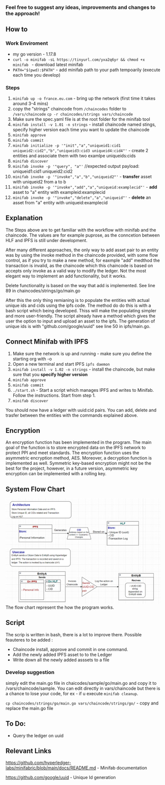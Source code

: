 ### Feel free to suggest any ideas, improvements and changes to the approach!

## How to
### Work Enviroment
- my go version - 1.17.8
- ```curl -o minifab -sL https://tinyurl.com/yxa2q6yr && chmod +x minifab ``` - download latest minifab
- ```PATH="$(pwd):$PATH"``` - add minifab path to your path tempoarily (execute each time you develop)

### Steps
1. ```minifab up -o france.eu.com``` - bring up the network (first time it takes around 3-4 mins)
2. copy the "strings" chaincode from ```/chaincodes``` folder to ```/vars/chaincode``` ```cp -r chaincodes/strings vars/chaincode```
3. Make sure the spec.yaml file is at the root folder for the minifab tool
4. ```minifab install -v 1.01 -n strings``` - install chaincode named stings, specify higher version each time you want to update the chaincode
5. ```minifab approve```
6. ```minifab commit```
7. ```minifab initialize -p '"init","a","uniqueid1:cid1 uniqueid2:cid2","b","uniqueid3:cid3 uniqueid4:cid4"'``` - create 2 entities and associate them with two examlpe uniqueids:cids
8. ```minifab discover```
9. ```minifab invoke -p '"query", "a"'``` //expected output payload: uniqueid1:cid1 uniqueid2:cid2
10. ```minifab invoke -p '"invoke","a","b","uniqueid2"'``` - **transfer** asset with uniqueid2 from a to b
11. ```minifab invoke -p '"invoke","add","a","uniqueid:examplecid"'``` - **add** asset to "a" entity with exampleid:examplecid
12. ```minifab invoke -p '"invoke","delete","a","uniqueid"'``` - **delete** an asset from "a" entity with uniqueid:examplecid

## Explanation

The Steps above are to get familiar with the workflow with minifab and the chaincode. The values are for example puprose, as the conncetion between HLF and IPFS is still under development. 

After many different approaches, the only way to add asset  pair to an entity was by using the invoke method in the chaincode provided, with some flow control,  as if you try to make a new method, for eaxmple "add" medthod the transaction is invalid, as the chaincode which this chaincode is based on accepts only invoke as a valid way to modify the ledger. Not the most elegant way to implement an add functionality, but it works. 

Delete functionality is based on the way that add is implemented. See line 89 in chaincodes/strings/go/main.go

After this the only thing remianing is to populate the entities with actual unique ids and cids using the ipfs code. The method do do this is with a bash script which being developed. Thiss will make the populating simpler and more user-friendly. The script already have a method which gives the user the option to input and upload an asset to the ipfs. The generation of unique ids is with "github.com/google/uuid" see line 50 in ipfs/main.go. 

## Connect Minifab with IPFS
1. Make sure the network is up and running - make sure you define the starting org with -o
2. Open a new terminal and start IPFS ```ipfs daemon```
3. ```minifab install -v 1.02 -n strings``` - install the chaincode, but make sure that you **specify higher version** 
4. ```minifab approve```
5. ```minifab commit```
6. ```./start.sh``` - Start a script which manages IPFS and writes to Minifab. Follow the instructions. Start from step 1.
8. ```minifab discover```

You should now have a ledger with uuid:cid pairs. You can add, delete and trasfer between the entities with the commands explained above.


## Encryption
An encryption function has been implemented in the program. The main goal of the function is to store encrypted data on the IPFS network to protect PPI and meet standards. The encryption function uses the asymmetric encryption method, AES. Moreover, a decryption function is implemented as well. Symmetric key-based encryption might not be the best for the project, however, in a future version, asymmetric key encryption can be implemented with a rolling key.

## System Flow Chart 

![visual representation of our System Flow](https://github.com/Conor-King/Glass_Project/blob/main/Teams_Files/flow_chart.png)
The flow chart represent the how the program works.
## Script
The scrip is written in bash, there is a lot to improve there. Possible feauteres to be added :
- Chaincode install, approve and commit in one command. 
- Add the newly added IPFS asset to to the Ledger
- Write down all the newly added asssets to a file

### Develop suggestion
simply edit the main.go file in chaicodes/sample/go/main.go and copy it to /vars/chaincode/sample. You can edit directly in vars/chaincode but there is a chance to lose your code, for ex - if u execute ```minifab cleanup```. 

```cp chaincodes/strings/go/main.go vars/chaincode/strings/go/``` - copy and replace the main.go file 

## To Do:
- Query the ledger on uuid

## Relevant Links
https://github.com/hyperledger-labs/minifabric/blob/main/docs/README.md - Minifab documentation

https://github.com/google/uuid - Unique Id generation
